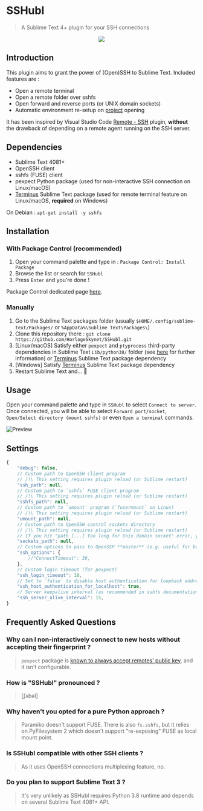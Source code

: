 # SSHubl

> A Sublime Text 4+ plugin for your SSH connections

<p align="center">
	<a href="https://packagecontrol.io/packages/SSHubl"><img src="https://img.shields.io/packagecontrol/dm/SSHubl?style=for-the-badge"></a>
</p>

## Introduction

This plugin aims to grant the power of (Open)SSH to Sublime Text. Included features are :

* Open a remote terminal
* Open a remote folder over sshfs
* Open forward and reverse ports (or UNIX domain sockets)
* Automatic environment re-setup on [project](https://www.sublimetext.com/docs/projects.html) opening

It has been inspired by Visual Studio Code [Remote - SSH](https://marketplace.visualstudio.com/items?itemName=ms-vscode-remote.remote-ssh) plugin, **without** the drawback of depending on a remote agent running on the SSH server.

## Dependencies

* Sublime Text 4081+
* OpenSSH client
* sshfs (FUSE) client
* pexpect Python package (used for non-interactive SSH connection on Linux/macOS)
* [Terminus](https://packagecontrol.io/packages/Terminus) Sublime Text package (used for remote terminal feature on Linux/macOS, **required** on Windows)

On Debian : `apt-get install -y sshfs`

## Installation


### With Package Control (recommended)

1. Open your command palette and type in : `Package Control: Install Package`
2. Browse the list or search for `SSHubl`
3. Press `Enter` and you're done !

Package Control dedicated page [here](https://packagecontrol.io/packages/SSHubl).


### Manually

1. Go to the Sublime Text packages folder (usually `$HOME/.config/sublime-text/Packages/` or `%AppData%\Sublime Text\Packages\`)
2. Clone this repository there : `git clone https://github.com/HorlogeSkynet/SSHubl.git`
3. \[Linux/macOS\] Satisfy either `pexpect` and `ptyprocess` third-party dependencies in Sublime Text `Lib/python38/` folder (see [here](https://stackoverflow.com/a/61200528) for further information) or [Terminus](https://packagecontrol.io/packages/Terminus) Sublime Text package dependency
4. \[Windows\] Satisfy [Terminus](https://packagecontrol.io/packages/Terminus) Sublime Text package dependency
5. Restart Sublime Text and... :tada:

## Usage

Open your command palette and type in `SSHubl` to select `Connect to server`. Once connected, you will be able to select `Forward port/socket`, `Open/Select directory (mount sshfs)` or even `Open a terminal` commands.

![Preview](https://i.imgur.com/i5uPoWD.gif)

## Settings

```javascript
{
	"debug": false,
	// Custom path to OpenSSH client program
	// /!\ This setting requires plugin reload (or Sublime restart)
	"ssh_path": null,
	// Custom path to `sshfs` FUSE client program
	// /!\ This setting requires plugin reload (or Sublime restart)
	"sshfs_path": null,
	// Custom path to `umount` program (`fusermount` on Linux)
	// /!\ This setting requires plugin reload (or Sublime restart)
	"umount_path": null,
	// Custom path to OpenSSH control sockets directory
	// /!\ This setting requires plugin reload (or Sublime restart)
	// If you hit "path [...] too long for Unix domain socket" error, you may set this to e.g. "/tmp/sshubl"
	"sockets_path": null,
	// Custom options to pass to OpenSSH **master** (e.g. useful for bastion traversal)
	"ssh_options": {
		//"ConnectTimeout": 30,
	},
	// Custom login timeout (for pexpect)
	"ssh_login_timeout": 10,
	// Set to `false` to disable host authentication for loopback addresses (cf. NoHostAuthenticationForLocalhost)
	"ssh_host_authentication_for_localhost": true,
	// Server keepalive interval (as recommended in sshfs documentation)
	"ssh_server_alive_interval": 15,
}
```

## Frequently Asked Questions

### Why can I non-interactively connect to new hosts without accepting their fingerprint ?

> `pexpect` package is [known to always accept remotes' public key](https://github.com/pexpect/pexpect/blob/4.9/pexpect/pxssh.py#L411-L414), and it isn't configurable.

### How is "SSHubl" pronounced ?

> \[ʃʌbəl\]

### Why haven't you opted for a pure Python approach ?

> Paramiko doesn't support FUSE. There is also `fs.sshfs`, but it relies on PyFilesystem 2 which doesn't support "re-exposing" FUSE as local mount point.

### Is SSHubl compatible with other SSH clients ?

> As it uses OpenSSH connections multiplexing feature, no.

### Do you plan to support Sublime Text 3 ?

> It's very unlikely as SSHubl requires Python 3.8 runtime and depends on several Sublime Text 4081+ API.
